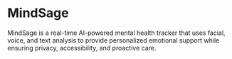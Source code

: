 # MindSage
MindSage is a real-time AI-powered mental health tracker that uses facial, voice, and text analysis to provide personalized emotional support while ensuring privacy, accessibility, and proactive care.
